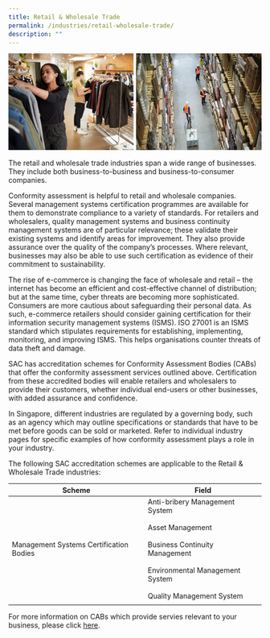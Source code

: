 ```yaml
---
title: Retail & Wholesale Trade
permalink: /industries/retail-wholesale-trade/
description: ""
---
```

![Retail / Wholesale Trade](/images/industries/retail-and-wholesale-trade.jpg)

The retail and wholesale trade industries span a wide range of businesses. They include both business-to-business and business-to-consumer companies.

Conformity assessment is helpful to retail and wholesale companies. Several management systems certification programmes are available for them to demonstrate compliance to a variety of standards. For retailers and wholesalers, quality management systems and business continuity management systems are of particular relevance; these validate their existing systems and identify areas for improvement. They also provide assurance over the quality of the company’s processes. Where relevant, businesses may also be able to use such certification as evidence of their commitment to sustainability.

The rise of e-commerce is changing the face of wholesale and retail – the internet has become an efficient and cost-effective channel of distribution; but at the same time, cyber threats are becoming more sophisticated. Consumers are more cautious about safeguarding their personal data. As such, e-commerce retailers should consider gaining certification for their information security management systems (ISMS). ISO 27001 is an ISMS standard which stipulates requirements for establishing, implementing, monitoring, and improving ISMS. This helps organisations counter threats of data theft and damage.

SAC has accreditation schemes for Conformity Assessment Bodies (CABs) that offer the conformity assessment services outlined above. Certification from these accredited bodies will enable retailers and wholesalers to provide their customers, whether individual end-users or other businesses, with added assurance and confidence.

In Singapore, different industries are regulated by a governing body, such as an agency which may outline specifications or standards that have to be met before goods can be sold or marketed. Refer to individual industry pages for specific examples of how conformity assessment plays a role in your industry.

The following SAC accreditation schemes are applicable to the Retail &amp; Wholesale Trade industries:

<table>
<thead>
  <tr>
    <th>Scheme</th>
    <th>Field</th>
  </tr>
</thead>
<tbody>
  <tr>
    <td>Management Systems Certification Bodies</td>
    <td>Anti-bribery Management System<br><br>Asset Management<br><br>Business Continuity Management<br><br>Environmental Management System<br><br>Quality Management System</td>
  </tr>
  <tr>
    <td></td>
    <td></td>
  </tr>
</tbody>
</table>

For more information on CABs which provide servies relevant to your business, please click [here](/services/accreditation-services).